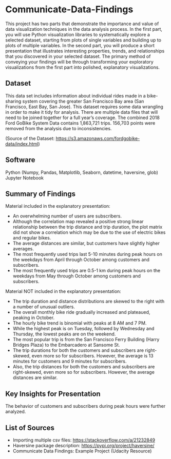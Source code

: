 # Communicate-Data-Findings
This project has two parts that demonstrate the importance and value of data visualization techniques in the data analysis process. In the first part, you will use Python visualization libraries to systematically explore a selected dataset, starting from plots of single variables and building up to plots of multiple variables. In the second part, you will produce a short presentation that illustrates interesting properties, trends, and relationships that you discovered in your selected dataset. The primary method of conveying your findings will be through transforming your exploratory visualizations from the first part into polished, explanatory visualizations.

## Dataset
This data set includes information about individual rides made in a bike-sharing system covering the greater San Francisco Bay area (San Francisco, East Bay, San Jose). This dataset requires some data wrangling in order to make it tidy for analysis. There are multiple data files that will need to be joined together for a full year’s coverage. The combined 2018 Ford GoBike System Data contains 1,863,721 trips. 156,703 points were removed from the analysis due to inconsistencies.

(Source of the Dataset: https://s3.amazonaws.com/fordgobike-data/index.html)


## Software
Python (Numpy, Pandas, Matplotlib, Seaborn, datetime, haversine, glob)
Jupyter Notebook 


## Summary of Findings
Material included in the explanatory presentation:
- An overwhelming number of users are subscribers.
- Although the correlation map revealed a positive strong linear relationship between the trip distance and trip duration, the plot matrix did not show a correlation which may be due to the use of electric bikes and regular bikes. 
- The average distances are similar, but customers have slightly higher averages. 
- The most frequently used trips last 5-10 minutes during peak hours on the weekdays from April through October among customers and subscribers. 
- The most frequently used trips are 0.5-1 km during peak hours on the weekdays from May through October among customers and subscribers.


Material NOT included in the explanatory presentation:
- The trip duration and distance distributions are skewed to the right with a number of unusual outliers.
- The overall monthly bike ride gradually increased and plateaued, peaking in October. 
- The hourly bike trend is binomial with peaks at 8 AM and 7 PM.
- While the highest peak is on Tuesday, followed by Wednesday and Thursday, the lowest peaks are on the weekend. 
- The most popular trip is from the San Francisco Ferry Building (Harry Bridges Plaza) to the Embarcadero at Sansome St.
- The trip durations for both the customers and subscribers are right-skewed, even more so for subscribers. However, the average is 13 minutes for customers and 9 minutes for subscribers. 
- Also, the trip distances for both the customers and subscribers are right-skewed, even more so for subscribers. However, the average distances are similar. 


## Key Insights for Presentation
The behavior of customers and subscribers during peak hours were further analyzed.


## List of Sources
- Importing multiple csv files: https://stackoverflow.com/a/21232849 
- Haversine package description: https://pypi.org/project/haversine/
- Communicate Data Findings: Example Project (Udacity Resource)
